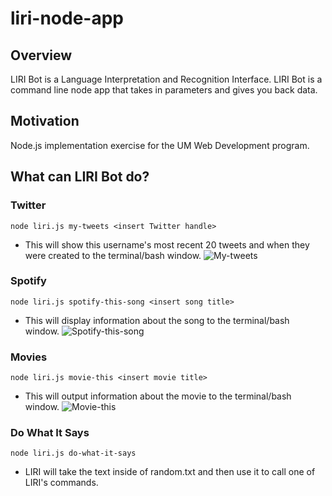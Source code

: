 # liri-node-app

## Overview
LIRI Bot is a Language Interpretation and Recognition Interface. LIRI Bot is a command line node app that takes in parameters and gives you back data.

## Motivation
Node.js implementation exercise for the UM Web Development program.

## What can LIRI Bot do?
### Twitter
```node liri.js my-tweets <insert Twitter handle>```

* This will show this username's most recent 20 tweets and when they were created to the terminal/bash window.
![My-tweets](/images/my-tweets.gif)

### Spotify
```node liri.js spotify-this-song <insert song title>```

* This will display information about the song to the terminal/bash window.
![Spotify-this-song](/images/spotify-this-song.gif)

### Movies
```node liri.js movie-this <insert movie title>```

* This will output information about the movie to the terminal/bash window.
![Movie-this](/images/movie-this.gif)

### Do What It Says
```node liri.js do-what-it-says```

* LIRI will take the text inside of random.txt and then use it to call one of LIRI's commands.
